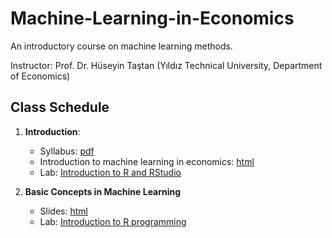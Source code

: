 # Machine-Learning-in-Economics

An introductory course on machine learning methods. 

Instructor: Prof. Dr. Hüseyin Taştan 
(Yıldız Technical University, Department of Economics)

## Class Schedule 

1. **Introduction**: 
    * Syllabus: [pdf](https://raw.githack.com/htastan/Machine-Learning-in-Economics/main/syllabus.pdf) 
    * Introduction to machine learning in economics: [html](https://raw.githack.com/htastan/Machine-Learning-in-Economics/main/Slides/Intro-to-ML-in-Econ.html) 
    * Lab: [Introduction to R and RStudio](https://raw.githack.com/htastan/Machine-Learning-in-Economics/main/Labs/Lab-01-Intro-to-R-and-RStudio-Part-1.html)

2. **Basic Concepts in Machine Learning** 
    * Slides: [html](https://raw.githack.com/htastan/Machine-Learning-in-Economics/main/Slides/Basic-concepts-in-ML.html) 
    * Lab: [Introduction to R programming](https://raw.githack.com/htastan/Machine-Learning-in-Economics/main/Labs/Lab-02-Intro-to-R-and-RStudio-Part-2.html)
    
